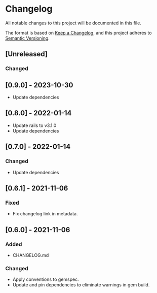 # Changelog

All notable changes to this project will be documented in this file.

The format is based on [Keep a Changelog](https://keepachangelog.com/en/1.0.0/),
and this project adheres to [Semantic Versioning](https://semver.org/spec/v2.0.0.html).

## [Unreleased]

### Changed
## [0.9.0] - 2023-10-30
* Update dependencies

## [0.8.0] - 2022-01-14

* Update rails to v3.1.0
* Update dependencies

## [0.7.0] - 2022-01-14

### Changed

* Update dependencies

## [0.6.1] - 2021-11-06

### Fixed

* Fix changelog link in metadata.

## [0.6.0] - 2021-11-06

### Added

* CHANGELOG.md

### Changed

* Apply conventions to gemspec.
* Update and pin dependencies to eliminate warnings in gem build.
